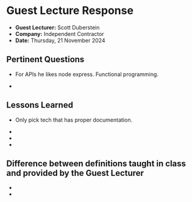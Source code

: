 # Guest Lecture Response

* **Guest Lecturer:** Scott Duberstein
* **Company:** Independent Contractor
* **Date:** Thursday, 21 November 2024

## Pertinent Questions

* For APIs he likes node express. Functional programming.

* 

## Lessons Learned

* Only pick tech that has proper documentation. 

* 

* 

* 

## Difference between definitions taught in class and provided by the Guest Lecturer

* 

* 

